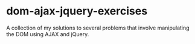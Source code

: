 # dom-ajax-jquery-exercises
A collection of my solutions to several problems that involve manipulating the DOM using AJAX and jQuery.
